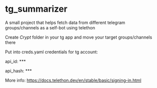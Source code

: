 # tg_summarizer
A small project that helps fetch data from different telegram groups/channels as a self-bot using telethon

Create *Crypt* folder in your tg app and move your target groups/channels there

Put into creds.yaml credentials for tg account:

api_id: ***

api_hash: ***

More info:
https://docs.telethon.dev/en/stable/basic/signing-in.html

